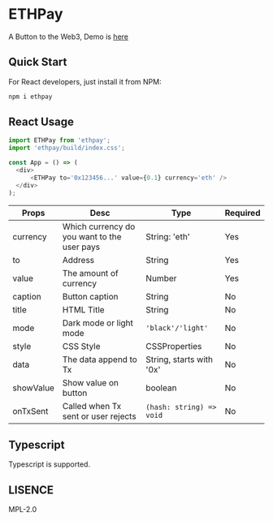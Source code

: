 ETHPay
==========
A Button to the Web3, Demo is [here](https://ethpay.now.sh/demo)

## Quick Start

For React developers, just install it from NPM:

```bash
npm i ethpay
```

## React Usage

```javascript
import ETHPay from 'ethpay';
import 'ethpay/build/index.css';

const App = () => (
  <div>
      <ETHPay to='0x123456...' value={0.1} currency='eth' />
  </div>
);
```

| Props | Desc | Type | Required |
|---|---|---|---|
| currency | Which currency do you want to the user pays | String: 'eth' | Yes |
| to | Address | String | Yes |
| value | The amount of currency | Number | Yes |
| caption | Button caption | String | No |
| title | HTML Title | String | No |
| mode | Dark mode or light mode | `'black'/'light'` | No |
| style | CSS Style | CSSProperties | No |
| data | The data append to Tx | String, starts with '0x' | No |
| showValue | Show value on button | boolean | No |
| onTxSent | Called when Tx sent or user rejects | `(hash: string) => void` | No |

## Typescript

Typescript is supported.

## LISENCE

MPL-2.0